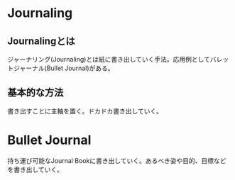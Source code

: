 # Journaling
## Journalingとは
ジャーナリング(Journaling)とは紙に書き出していく手法。応用例としてバレットジャーナル(Bullet Journal)がある。

## 基本的な方法
書き出すことに主軸を置く。ドカドカ書き出していく。

# Bullet Journal
持ち運び可能なJournal Bookに書き出していく。あるべき姿や目的、目標などを書き出していく。

